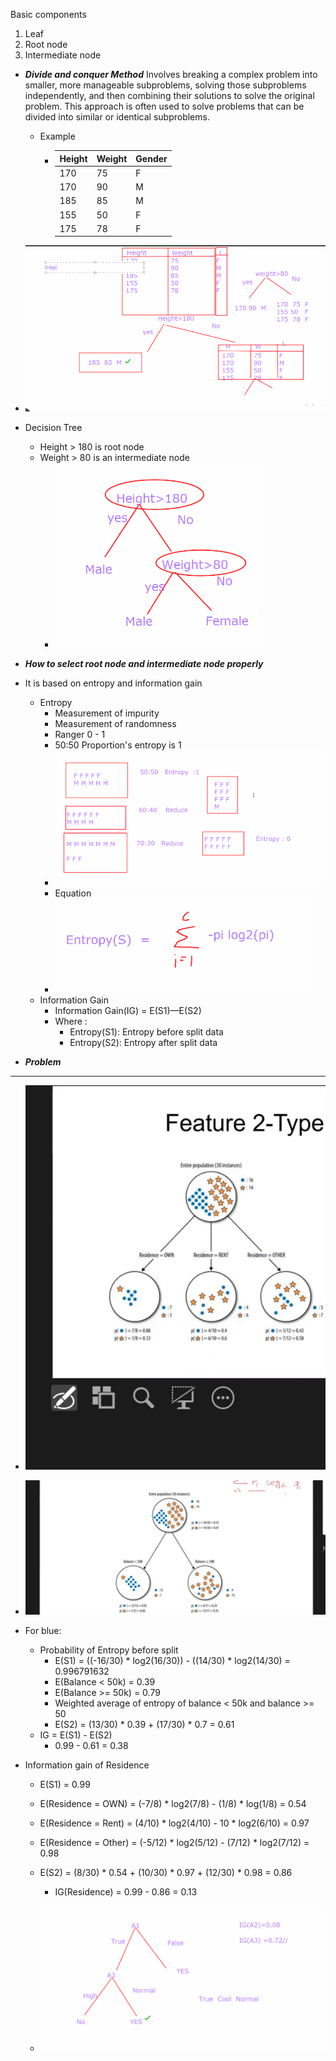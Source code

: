 Basic components
1. Leaf 
2. Root node
3. Intermediate node

- ***Divide and conquer Method***
Involves breaking a complex problem into smaller, more manageable subproblems, solving those subproblems independently, and then combining their solutions to solve the original problem. This approach is often used to solve problems that can be divided into similar or identical subproblems.
    - Example
      - | Height | Weight | Gender |
        |--------|--------|--------|
        | 170    | 75     | F      |
        | 170    | 90     | M      |
        | 185    | 85     | M      |
        | 155    | 50     | F      |
        | 175    | 78     | F      |
- ![](./png_file/1.png)
- Decision Tree
  - Height > 180 is root node 
  - Weight > 80 is an intermediate node
    - ![](./png_file/2.png)

- ***How to select root node and intermediate node properly***
- It is based on entropy and information gain
  - Entropy
    - Measurement of impurity
    - Measurement of randomness
    - Ranger 0 - 1
    - 50:50 Proportion's entropy is 1
    - ![](./png_file/3.png)
    - Equation
    - ![](./png_file/4.png)
  - Information Gain
    -  Information Gain(IG) = E(S1)—E(S2)
      - Where :
        - Entropy(S1): Entropy before split data
        - Entropy(S2): Entropy after split data

- ***Problem***
----
  - ![](./png_file/5.jpeg)
  - ![](./png_file/6.jpeg)


- For blue:
    - Probability of Entropy before split
      - E(S1) = ((-16/30) * log2(16/30)) -  ((14/30) * log2(14/30) = 0.996791632
      - E(Balance < 50k) = 0.39
      - E(Balance >= 50k) = 0.79
      - Weighted average of entropy of balance < 50k and balance >= 50
      - E(S2) = (13/30) * 0.39 + (17/30) * 0.7 = 0.61
    - IG = E(S1) - E(S2)
      - 0.99 - 0.61 = 0.38
- Information gain of Residence
  - E(S1) = 0.99
  - E(Residence = OWN) = (-7/8) * log2(7/8) - (1/8) * log(1/8) = 0.54
  - E(Residence = Rent) = (4/10) * log2(4/10) - 10 * log2(6/10) = 0.97
  - E(Residence = Other) = (-5/12) * log2(5/12) - (7/12) * log2(7/12) = 0.98
  - E(S2) = (8/30) * 0.54 + (10/30) * 0.97 + (12/30) * 0.98 = 0.86
    - IG(Residence) = 0.99 - 0.86 = 0.13
  
  - ![](./png_file/7.png)
